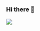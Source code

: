 ### Hi there 👋

<div style="width: 100%;">
        <img src="https://www.notion.so/images/page-cover/gradients_3.png" style="max-height: 200px" />
    </div>
<!--
**akselipalmer/akselipalmer** is a ✨ _special_ ✨ repository because its `README.md` (this file) appears on your GitHub profile.

Here are some ideas to get you started:

- 🔭 I’m currently working on ...
- 🌱 I’m currently learning ...
- 👯 I’m looking to collaborate on ...
- 🤔 I’m looking for help with ...
- 💬 Ask me about ...
- 📫 How to reach me: ...
- 😄 Pronouns: ...
- ⚡ Fun fact: ...
  -->
